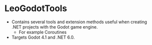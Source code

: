 # LeoGodotTools

- Contains several tools and extension methods useful when creating .NET projects with the Godot game engine.
  - For example Coroutines
- Targets Godot 4.1 and .NET 6.0.